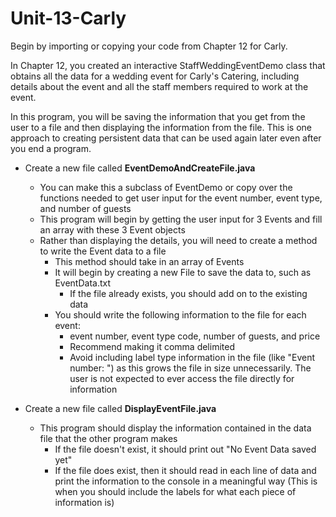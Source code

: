 # Unit-13-Carly

Begin by importing or copying your code from Chapter 12 for Carly.

In Chapter 12, you created an interactive StaffWeddingEventDemo class that obtains all the data for a wedding event for Carly's Catering, including details about the event and all the staff members required to work at the event.

In this program, you will be saving the information that you get from the user to a file and then displaying the information from the file.  This is one approach to creating persistent data that can be used again later even after you end a program.

- Create a new file called **EventDemoAndCreateFile.java**
  - You can make this a subclass of EventDemo or copy over the functions needed to get user input for the event number, event type, and number of guests
  - This program will begin by getting the user input for 3 Events and fill an array with these 3 Event objects
  - Rather than displaying the details, you will need to create a method to write the Event data to a file
    - This method should take in an array of Events
    - It will begin by creating a new File to save the data to, such as EventData.txt
      - If the file already exists, you should add on to the existing data
    - You should write the following information to the file for each event:
      - event number, event type code, number of guests, and price
      - Recommend making it comma delimited
      - Avoid including label type information in the file (like "Event number: ") as this grows the file in size unnecessarily.  The user is not expected to ever access the file directly for information

- Create a new file called **DisplayEventFile.java**
  - This program should display the information contained in the data file that the other program makes
    - If the file doesn't exist, it should print out "No Event Data saved yet"
    - If the file does exist, then it should read in each line of data and print the information to the console in a meaningful way (This is when you should include the labels for what each piece of information is)
